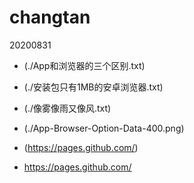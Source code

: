 changtan
=========
20200831



* (./App和浏览器的三个区别.txt)

* (./安装包只有1MB的安卓浏览器.txt)

* (./像雾像雨又像风.txt)

* (./App-Browser-Option-Data-400.png)

* (https://pages.github.com/)

* https://pages.github.com/
